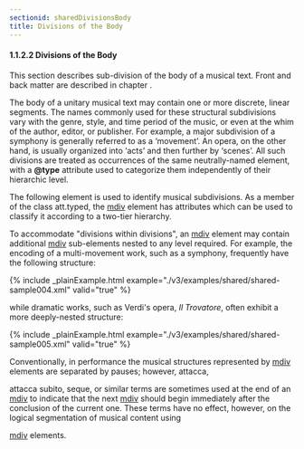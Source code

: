 ```yaml
---
sectionid: sharedDivisionsBody
title: Divisions of the Body
---
```



<h4 id="sharedDivisionsBody">
   <span class="headingNumber">1.1.2.2</span>
   <span class="head">Divisions of the Body</span>
</h4>
This section describes sub-division of the body of a musical text. Front and back
matter
are described in chapter 
<span class="ptr"></span>.

The body of a unitary musical text may contain one or more discrete, linear segments.
The
names commonly used for these structural subdivisions vary with the genre, style,
and time
period of the music, or even at the whim of the author, editor, or publisher. For
example,
a major subdivision of a symphony is generally referred to as a ‘movement’. An opera,
on
the other hand, is usually organized into ‘acts’ and then further by ‘scenes’. All
such
divisions are treated as occurrences of the same neutrally-named element, with a
**@type** attribute used to categorize them independently of their hierarchic
level.

The following element is used to identify musical subdivisions. As a member of the
class
att.typed, the 
<a class="link_odd_elementSpec" href="/v3/elements/mdiv">mdiv</a> element has attributes which can be used to
classify it according to a two-tier hierarchy.



<span class="specList">
   
   <span class="specDesc"></span>
   
   <span class="specDesc"></span>
   
</span>


To accommodate "divisions within divisions", an 
<a class="link_odd_elementSpec" href="/v3/elements/mdiv">mdiv</a> element may
contain additional 
<a class="link_odd_elementSpec" href="/v3/elements/mdiv">mdiv</a> sub-elements nested to any level required.
For example, the encoding of a multi-movement work, such as a symphony, frequently
have
the following structure:


{% include _plainExample.html example="./v3/examples/shared/shared-sample004.xml" valid="true" %}

while dramatic works, such as Verdi's opera, *Il Trovatore*, often exhibit a
more deeply-nested structure:


{% include _plainExample.html example="./v3/examples/shared/shared-sample005.xml" valid="true" %}

Conventionally, in performance the musical structures represented by 
<a class="link_odd_elementSpec" href="/v3/elements/mdiv">mdiv</a> elements are separated by pauses; however, 
<span class="foreign">attacca</span>,

<span class="foreign">attacca subito</span>, 
<span class="foreign">seque</span>, or similar terms are
sometimes used at the end of an 
<a class="link_odd_elementSpec" href="/v3/elements/mdiv">mdiv</a> to indicate that the next 
<a class="link_odd_elementSpec" href="/v3/elements/mdiv">mdiv</a> should begin immediately after the conclusion of the current one.
These terms have no effect, however, on the logical segmentation of musical content
using

<a class="link_odd_elementSpec" href="/v3/elements/mdiv">mdiv</a> elements.

<!-- TODO: Do we need a processable way to encode attaca? -->


